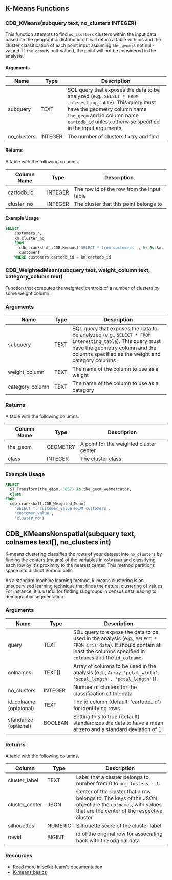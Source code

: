 ## K-Means Functions

### CDB_KMeans(subquery text, no_clusters INTEGER)

This function attempts to find `no_clusters` clusters within the input data based on the geographic distribution. It will return a table with ids and the cluster classification of each point input assuming `the_geom` is not null-valued. If `the_geom` is null-valued, the point will not be considered in the analysis.

#### Arguments

| Name | Type | Description |
|------|------|-------------|
| subquery | TEXT | SQL query that exposes the data to be analyzed (e.g., `SELECT * FROM interesting_table`). This query must have the geometry column name `the_geom` and id column name `cartodb_id` unless otherwise specified in the input arguments |
| no\_clusters | INTEGER | The number of clusters to try and find |

#### Returns

A table with the following columns.

| Column Name | Type | Description |
|-------------|------|-------------|
| cartodb\_id | INTEGER | The row id of the row from the input table |
| cluster\_no | INTEGER | The cluster that this point belongs to |


#### Example Usage

```sql
SELECT
    customers.*,
    km.cluster_no
    FROM
      cdb_crankshaft.CDB_Kmeans('SELECT * from customers' , 6) As km,
      customers
    WHERE customers.cartodb_id = km.cartodb_id
```

### CDB_WeightedMean(subquery text, weight_column text, category_column text)

Function that computes the weighted centroid of a number of clusters by some weight column.

### Arguments

| Name | Type | Description |
|------|------|-------------|
| subquery | TEXT | SQL query that exposes the data to be analyzed (e.g., `SELECT * FROM interesting_table`). This query must have the geometry column and the columns specified as the weight and category columns|
| weight\_column | TEXT | The name of the column to use as a weight |
| category\_column | TEXT | The name of the column to use as a category |

### Returns

A table with the following columns.

| Column Name | Type | Description |
|-------------|------|-------------|
| the\_geom | GEOMETRY | A point for the weighted cluster center |
| class | INTEGER | The cluster class |

### Example Usage

```sql
SELECT
  ST_Transform(the_geom, 3857) As the_geom_webmercator,
  class
FROM
  cdb_crankshaft.CDB_Weighted_Mean(
    'SELECT *, customer_value FROM customers',
    'customer_value',
    'cluster_no')
```

## CDB_KMeansNonspatial(subquery text, colnames text[], no_clusters int)

K-means clustering classifies the rows of your dataset into `no_clusters` by finding the centers (means) of the variables in `colnames` and classifying each row by it's proximity to the nearest center. This method partitions space into distinct Voronoi cells.

As a standard machine learning method, k-means clustering is an unsupervised learning technique that finds the natural clustering of values. For instance, it is useful for finding subgroups in census data leading to demographic segmentation.

### Arguments

| Name | Type | Description |
|------|------|-------------|
| query | TEXT | SQL query to expose the data to be used in the analysis (e.g., `SELECT * FROM iris_data`). It should contain at least the columns specified in `colnames` and the `id_colname`. |
| colnames | TEXT[] | Array of columns to be used in the analysis (e.g., `Array['petal_width', 'sepal_length', 'petal_length']`). |
| no\_clusters | INTEGER | Number of clusters for the classification of the data |
| id_colname (optaional) | TEXT | The id column (default: 'cartodb_id') for identifying rows |
| standarize (optional) | BOOLEAN | Setting this to true (default) standardizes the data to have a mean at zero and a standard deviation of 1 |

### Returns

A table with the following columns.

| Column | Type | Description |
|--------|------|-------------|
| cluster_label | TEXT | Label that a cluster belongs to, number from 0 to `no_clusters - 1`. |
| cluster_center | JSON | Center of the cluster that a row belongs to. The keys of the JSON object are the `colnames`, with values that are the center of the respective cluster |
| silhouettes | NUMERIC | [Silhouette score](http://scikit-learn.org/stable/modules/generated/sklearn.metrics.silhouette_score.html#sklearn.metrics.silhouette_score) of the cluster label |
| rowid | BIGINT | id of the original row for associating back with the original data |


### Resources

-   Read more in [scikit-learn's documentation](http://scikit-learn.org/stable/modules/clustering.html#k-means)
-   [K-means basics](https://www.datascience.com/blog/introduction-to-k-means-clustering-algorithm-learn-data-science-tutorials)
